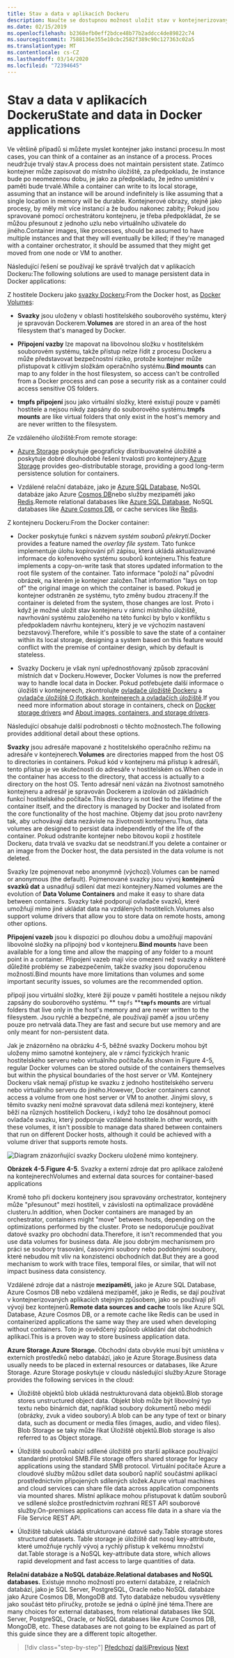 ```yaml
---
title: Stav a data v aplikacích Dockeru
description: Naučte se dostupnou možnost uložit stav v kontejnerizovaných aplikacích.
ms.date: 02/15/2019
ms.openlocfilehash: b2368efb0eff2bdce48b77b2addcc4de89822c74
ms.sourcegitcommit: 7588136e355e10cbc2582f389c90c127363c02a5
ms.translationtype: MT
ms.contentlocale: cs-CZ
ms.lasthandoff: 03/14/2020
ms.locfileid: "72394645"
---
```

# <a name="state-and-data-in-docker-applications"></a><span data-ttu-id="4a89b-103">Stav a data v aplikacích Dockeru</span><span class="sxs-lookup"><span data-stu-id="4a89b-103">State and data in Docker applications</span></span>

<span data-ttu-id="4a89b-104">Ve většině případů si můžete myslet kontejner jako instanci procesu.</span><span class="sxs-lookup"><span data-stu-id="4a89b-104">In most cases, you can think of a container as an instance of a process.</span></span> <span data-ttu-id="4a89b-105">Proces neudržuje trvalý stav.</span><span class="sxs-lookup"><span data-stu-id="4a89b-105">A process does not maintain persistent state.</span></span> <span data-ttu-id="4a89b-106">Zatímco kontejner může zapisovat do místního úložiště, za předpokladu, že instance bude po neomezenou dobu, je jako za předpokladu, že jedno umístění v paměti bude trvalé.</span><span class="sxs-lookup"><span data-stu-id="4a89b-106">While a container can write to its local storage, assuming that an instance will be around indefinitely is like assuming that a single location in memory will be durable.</span></span> <span data-ttu-id="4a89b-107">Kontejnerové obrazy, stejně jako procesy, by měly mít více instancí a že budou nakonec zabity; Pokud jsou spravované pomocí orchestrátoru kontejneru, je třeba předpokládat, že se můžou přesunout z jednoho uzlu nebo virtuálního uživatele do jiného.</span><span class="sxs-lookup"><span data-stu-id="4a89b-107">Container images, like processes, should be assumed to have multiple instances and that they will eventually be killed; if they're managed with a container orchestrator, it should be assumed that they might get moved from one node or VM to another.</span></span>

<span data-ttu-id="4a89b-108">Následující řešení se používají ke správě trvalých dat v aplikacích Dockeru:</span><span class="sxs-lookup"><span data-stu-id="4a89b-108">The following solutions are used to manage persistent data in Docker applications:</span></span>

<span data-ttu-id="4a89b-109">Z hostitele Dockeru jako [svazky Dockeru](https://docs.docker.com/engine/admin/volumes/):</span><span class="sxs-lookup"><span data-stu-id="4a89b-109">From the Docker host, as [Docker Volumes](https://docs.docker.com/engine/admin/volumes/):</span></span>

- <span data-ttu-id="4a89b-110">**Svazky** jsou uloženy v oblasti hostitelského souborového systému, který je spravován Dockerem.</span><span class="sxs-lookup"><span data-stu-id="4a89b-110">**Volumes** are stored in an area of the host filesystem that's managed by Docker.</span></span>

- <span data-ttu-id="4a89b-111">**Připojení vazby** lze mapovat na libovolnou složku v hostitelském souborovém systému, takže přístup nelze řídit z procesu Dockeru a může představovat bezpečnostní riziko, protože kontejner může přistupovat k citlivým složkám operačního systému.</span><span class="sxs-lookup"><span data-stu-id="4a89b-111">**Bind mounts** can map to any folder in the host filesystem, so access can't be controlled from a Docker process and can pose a security risk as a container could access sensitive OS folders.</span></span>

- <span data-ttu-id="4a89b-112">**tmpfs připojení** jsou jako virtuální složky, které existují pouze v paměti hostitele a nejsou nikdy zapsány do souborového systému.</span><span class="sxs-lookup"><span data-stu-id="4a89b-112">**tmpfs mounts** are like virtual folders that only exist in the host's memory and are never written to the filesystem.</span></span>

<span data-ttu-id="4a89b-113">Ze vzdáleného úložiště:</span><span class="sxs-lookup"><span data-stu-id="4a89b-113">From remote storage:</span></span>

- <span data-ttu-id="4a89b-114">[Azure Storage](https://azure.microsoft.com/documentation/services/storage/) poskytuje geograficky distribuovatelné úložiště a poskytuje dobré dlouhodobé řešení trvalosti pro kontejnery.</span><span class="sxs-lookup"><span data-stu-id="4a89b-114">[Azure Storage](https://azure.microsoft.com/documentation/services/storage/) provides geo-distributable storage, providing a good long-term persistence solution for containers.</span></span>

- <span data-ttu-id="4a89b-115">Vzdálené relační databáze, jako je [Azure SQL Database](https://azure.microsoft.com/services/sql-database/), NoSQL databáze jako Azure [Cosmos DB](https://docs.microsoft.com/azure/cosmos-db/introduction)nebo služby mezipaměti jako [Redis](https://redis.io/).</span><span class="sxs-lookup"><span data-stu-id="4a89b-115">Remote relational databases like [Azure SQL Database](https://azure.microsoft.com/services/sql-database/), NoSQL databases like [Azure Cosmos DB](https://docs.microsoft.com/azure/cosmos-db/introduction), or cache services like [Redis](https://redis.io/).</span></span>

<span data-ttu-id="4a89b-116">Z kontejneru Dockeru:</span><span class="sxs-lookup"><span data-stu-id="4a89b-116">From the Docker container:</span></span>

- <span data-ttu-id="4a89b-117">Docker poskytuje funkci s názvem *systém souborů překrytí*.</span><span class="sxs-lookup"><span data-stu-id="4a89b-117">Docker provides a feature named the *overlay file system*.</span></span> <span data-ttu-id="4a89b-118">Tato funkce implementuje úlohu kopírování při zápisu, která ukládá aktualizované informace do kořenového systému souborů kontejneru.</span><span class="sxs-lookup"><span data-stu-id="4a89b-118">This feature implements a copy-on-write task that stores updated information to the root file system of the container.</span></span> <span data-ttu-id="4a89b-119">Tato informace "položí na" původní obrázek, na kterém je kontejner založen.</span><span class="sxs-lookup"><span data-stu-id="4a89b-119">That information "lays on top of" the original image on which the container is based.</span></span> <span data-ttu-id="4a89b-120">Pokud je kontejner odstraněn ze systému, tyto změny budou ztraceny.</span><span class="sxs-lookup"><span data-stu-id="4a89b-120">If the container is deleted from the system, those changes are lost.</span></span> <span data-ttu-id="4a89b-121">Proto i když je možné uložit stav kontejneru v rámci místního úložiště, navrhování systému založeného na této funkci by bylo v konfliktu s předpokladem návrhu kontejneru, který je ve výchozím nastavení bezstavový.</span><span class="sxs-lookup"><span data-stu-id="4a89b-121">Therefore, while it's possible to save the state of a container within its local storage, designing a system based on this feature would conflict with the premise of container design, which by default is stateless.</span></span>

- <span data-ttu-id="4a89b-122">Svazky Dockeru je však nyní upřednostňovaný způsob zpracování místních dat v Dockeru.</span><span class="sxs-lookup"><span data-stu-id="4a89b-122">However, Docker Volumes is now the preferred way to handle local data in Docker.</span></span> <span data-ttu-id="4a89b-123">Pokud potřebujete další informace o úložišti v kontejnerech, zkontrolujte [ovladače úložiště Dockeru](https://docs.docker.com/engine/userguide/storagedriver/) a [ovladače úložiště O ifotkách, kontejnerech a ovladačích úložiště](https://docs.docker.com/engine/userguide/storagedriver/imagesandcontainers/).</span><span class="sxs-lookup"><span data-stu-id="4a89b-123">If you need more information about storage in containers, check on [Docker storage drivers](https://docs.docker.com/engine/userguide/storagedriver/) and [About images, containers, and storage drivers](https://docs.docker.com/engine/userguide/storagedriver/imagesandcontainers/).</span></span>

<span data-ttu-id="4a89b-124">Následující obsahuje další podrobnosti o těchto možnostech.</span><span class="sxs-lookup"><span data-stu-id="4a89b-124">The following provides additional detail about these options.</span></span>

<span data-ttu-id="4a89b-125">**Svazky** jsou adresáře mapované z hostitelského operačního režimu na adresáře v kontejnerech.</span><span class="sxs-lookup"><span data-stu-id="4a89b-125">**Volumes** are directories mapped from the host OS to directories in containers.</span></span> <span data-ttu-id="4a89b-126">Pokud kód v kontejneru má přístup k adresáři, tento přístup je ve skutečnosti do adresáře v hostitelském os.</span><span class="sxs-lookup"><span data-stu-id="4a89b-126">When code in the container has access to the directory, that access is actually to a directory on the host OS.</span></span> <span data-ttu-id="4a89b-127">Tento adresář není vázán na životnost samotného kontejneru a adresář je spravován Dockerem a izolován od základních funkcí hostitelského počítače.</span><span class="sxs-lookup"><span data-stu-id="4a89b-127">This directory is not tied to the lifetime of the container itself, and the directory is managed by Docker and isolated from the core functionality of the host machine.</span></span> <span data-ttu-id="4a89b-128">Objemy dat jsou proto navrženy tak, aby uchovávají data nezávisle na životnosti kontejneru.</span><span class="sxs-lookup"><span data-stu-id="4a89b-128">Thus, data volumes are designed to persist data independently of the life of the container.</span></span> <span data-ttu-id="4a89b-129">Pokud odstraníte kontejner nebo bitovou kopii z hostitele Dockeru, data trvalá ve svazku dat se neodstraní.</span><span class="sxs-lookup"><span data-stu-id="4a89b-129">If you delete a container or an image from the Docker host, the data persisted in the data volume is not deleted.</span></span>

<span data-ttu-id="4a89b-130">Svazky lze pojmenovat nebo anonymně (výchozí).</span><span class="sxs-lookup"><span data-stu-id="4a89b-130">Volumes can be named or anonymous (the default).</span></span> <span data-ttu-id="4a89b-131">Pojmenované svazky jsou vývoj **kontejnerů svazků dat** a usnadňují sdílení dat mezi kontejnery.</span><span class="sxs-lookup"><span data-stu-id="4a89b-131">Named volumes are the evolution of **Data Volume Containers** and make it easy to share data between containers.</span></span> <span data-ttu-id="4a89b-132">Svazky také podporují ovladače svazků, které umožňují mimo jiné ukládat data na vzdálených hostitelích.</span><span class="sxs-lookup"><span data-stu-id="4a89b-132">Volumes also support volume drivers that allow you to store data on remote hosts, among other options.</span></span>

<span data-ttu-id="4a89b-133">**Připojení vazeb** jsou k dispozici po dlouhou dobu a umožňují mapování libovolné složky na přípojný bod v kontejneru.</span><span class="sxs-lookup"><span data-stu-id="4a89b-133">**Bind mounts** have been available for a long time and allow the mapping of any folder to a mount point in a container.</span></span> <span data-ttu-id="4a89b-134">Připojení vazeb mají více omezení než svazky a některé důležité problémy se zabezpečením, takže svazky jsou doporučenou možností.</span><span class="sxs-lookup"><span data-stu-id="4a89b-134">Bind mounts have more limitations than volumes and some important security issues, so volumes are the recommended option.</span></span>

<span data-ttu-id="4a89b-135">připojí jsou virtuální složky, které žijí pouze v paměti hostitele a nejsou nikdy zapsány do souborového systému. \*\* `tmpfs` \*\*</span><span class="sxs-lookup"><span data-stu-id="4a89b-135">**`tmpfs` mounts** are virtual folders that live only in the host's memory and are never written to the filesystem.</span></span> <span data-ttu-id="4a89b-136">Jsou rychlé a bezpečné, ale používají paměť a jsou určeny pouze pro netrvalá data.</span><span class="sxs-lookup"><span data-stu-id="4a89b-136">They are fast and secure but use memory and are only meant for non-persistent data.</span></span>

<span data-ttu-id="4a89b-137">Jak je znázorněno na obrázku 4-5, běžné svazky Dockeru mohou být uloženy mimo samotné kontejnery, ale v rámci fyzických hranic hostitelského serveru nebo virtuálního počítače.</span><span class="sxs-lookup"><span data-stu-id="4a89b-137">As shown in Figure 4-5, regular Docker volumes can be stored outside of the containers themselves but within the physical boundaries of the host server or VM.</span></span> <span data-ttu-id="4a89b-138">Kontejnery Dockeru však nemají přístup ke svazku z jednoho hostitelského serveru nebo virtuálního serveru do jiného.</span><span class="sxs-lookup"><span data-stu-id="4a89b-138">However, Docker containers cannot access a volume from one host server or VM to another.</span></span> <span data-ttu-id="4a89b-139">Jinými slovy, s těmito svazky není možné spravovat data sdílená mezi kontejnery, které běží na různých hostitelích Dockeru, i když toho lze dosáhnout pomocí ovladače svazku, který podporuje vzdálené hostitele.</span><span class="sxs-lookup"><span data-stu-id="4a89b-139">In other words, with these volumes, it isn't possible to manage data shared between containers that run on different Docker hosts, although it could be achieved with a volume driver that supports remote hosts.</span></span>

![Diagram znázorňující svazky Dockeru uložené mimo kontejnery.](./media/state-and-data-in-docker-applications/container-based-application-external-data-sources.png)

<span data-ttu-id="4a89b-141">**Obrázek 4-5**.</span><span class="sxs-lookup"><span data-stu-id="4a89b-141">**Figure 4-5**.</span></span> <span data-ttu-id="4a89b-142">Svazky a externí zdroje dat pro aplikace založené na kontejnerech</span><span class="sxs-lookup"><span data-stu-id="4a89b-142">Volumes and external data sources for container-based applications</span></span>

<span data-ttu-id="4a89b-143">Kromě toho při dockeru kontejnery jsou spravovány orchestrator, kontejnery může "přesunout" mezi hostiteli, v závislosti na optimalizace prováděné clusteru.</span><span class="sxs-lookup"><span data-stu-id="4a89b-143">In addition, when Docker containers are managed by an orchestrator, containers might "move" between hosts, depending on the optimizations performed by the cluster.</span></span> <span data-ttu-id="4a89b-144">Proto se nedoporučuje používat datové svazky pro obchodní data.</span><span class="sxs-lookup"><span data-stu-id="4a89b-144">Therefore, it isn't recommended that you use data volumes for business data.</span></span> <span data-ttu-id="4a89b-145">Ale jsou dobrým mechanismem pro práci se soubory trasování, časovými soubory nebo podobnými soubory, které nebudou mít vliv na konzistenci obchodních dat.</span><span class="sxs-lookup"><span data-stu-id="4a89b-145">But they are a good mechanism to work with trace files, temporal files, or similar, that will not impact business data consistency.</span></span>

<span data-ttu-id="4a89b-146">Vzdálené zdroje dat a nástroje **mezipaměti,** jako je Azure SQL Database, Azure Cosmos DB nebo vzdálená mezipaměť, jako je Redis, se dají používat v kontejnerizovaných aplikacích stejným způsobem, jako se používají při vývoji bez kontejnerů.</span><span class="sxs-lookup"><span data-stu-id="4a89b-146">**Remote data sources and cache** tools like Azure SQL Database, Azure Cosmos DB, or a remote cache like Redis can be used in containerized applications the same way they are used when developing without containers.</span></span> <span data-ttu-id="4a89b-147">Toto je osvědčený způsob ukládání dat obchodních aplikací.</span><span class="sxs-lookup"><span data-stu-id="4a89b-147">This is a proven way to store business application data.</span></span>

<span data-ttu-id="4a89b-148">**Azure Storage.**</span><span class="sxs-lookup"><span data-stu-id="4a89b-148">**Azure Storage.**</span></span> <span data-ttu-id="4a89b-149">Obchodní data obvykle musí být umístěna v externích prostředků nebo databází, jako je Azure Storage.</span><span class="sxs-lookup"><span data-stu-id="4a89b-149">Business data usually needs to be placed in external resources or databases, like Azure Storage.</span></span> <span data-ttu-id="4a89b-150">Azure Storage poskytuje v cloudu následující služby:</span><span class="sxs-lookup"><span data-stu-id="4a89b-150">Azure Storage provides the following services in the cloud:</span></span>

- <span data-ttu-id="4a89b-151">Úložiště objektů blob ukládá nestrukturovaná data objektů.</span><span class="sxs-lookup"><span data-stu-id="4a89b-151">Blob storage stores unstructured object data.</span></span> <span data-ttu-id="4a89b-152">Objekt blob může být libovolný typ textu nebo binárních dat, například soubory dokumentů nebo médií (obrázky, zvuk a video soubory).</span><span class="sxs-lookup"><span data-stu-id="4a89b-152">A blob can be any type of text or binary data, such as document or media files (images, audio, and video files).</span></span> <span data-ttu-id="4a89b-153">Blob Storage se taky může říkat Úložiště objektů.</span><span class="sxs-lookup"><span data-stu-id="4a89b-153">Blob storage is also referred to as Object storage.</span></span>

- <span data-ttu-id="4a89b-154">Úložiště souborů nabízí sdílené úložiště pro starší aplikace používající standardní protokol SMB.</span><span class="sxs-lookup"><span data-stu-id="4a89b-154">File storage offers shared storage for legacy applications using the standard SMB protocol.</span></span> <span data-ttu-id="4a89b-155">Virtuální počítače Azure a cloudové služby můžou sdílet data souborů napříč součástmi aplikací prostřednictvím připojených sdílených složek.</span><span class="sxs-lookup"><span data-stu-id="4a89b-155">Azure virtual machines and cloud services can share file data across application components via mounted shares.</span></span> <span data-ttu-id="4a89b-156">Místní aplikace mohou přistupovat k datům souborů ve sdílené složce prostřednictvím rozhraní REST API souborové služby.</span><span class="sxs-lookup"><span data-stu-id="4a89b-156">On-premises applications can access file data in a share via the File Service REST API.</span></span>

- <span data-ttu-id="4a89b-157">Úložiště tabulek ukládá strukturované datové sady.</span><span class="sxs-lookup"><span data-stu-id="4a89b-157">Table storage stores structured datasets.</span></span> <span data-ttu-id="4a89b-158">Table storage je úložiště dat nosql key-attribute, které umožňuje rychlý vývoj a rychlý přístup k velkému množství dat.</span><span class="sxs-lookup"><span data-stu-id="4a89b-158">Table storage is a NoSQL key-attribute data store, which allows rapid development and fast access to large quantities of data.</span></span>

<span data-ttu-id="4a89b-159">**Relační databáze a NoSQL databáze.**</span><span class="sxs-lookup"><span data-stu-id="4a89b-159">**Relational databases and NoSQL databases.**</span></span> <span data-ttu-id="4a89b-160">Existuje mnoho možností pro externí databáze, z relačních databází, jako je SQL Server, PostgreSQL, Oracle nebo NoSQL databáze jako Azure Cosmos DB, MongoDB atd. Tyto databáze nebudou vysvětleny jako součást této příručky, protože se jedná o úplně jiné téma.</span><span class="sxs-lookup"><span data-stu-id="4a89b-160">There are many choices for external databases, from relational databases like SQL Server, PostgreSQL, Oracle, or NoSQL databases like Azure Cosmos DB, MongoDB, etc. These databases are not going to be explained as part of this guide since they are a different topic altogether.</span></span>

>[!div class="step-by-step"]
><span data-ttu-id="4a89b-161">[Předchozí](monolithic-applications.md)
>[další](soa-applications.md)</span><span class="sxs-lookup"><span data-stu-id="4a89b-161">[Previous](monolithic-applications.md)
[Next](soa-applications.md)</span></span>
